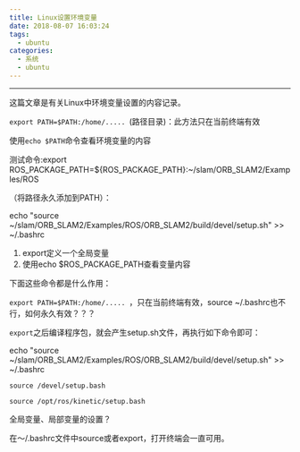 ```yaml
---
title: Linux设置环境变量
date: 2018-08-07 16:03:24
tags:
  - ubuntu
categories: 
  - 系统
  - ubuntu
---
```


---

这篇文章是有关Linux中环境变量设置的内容记录。

<!--more--->

`export PATH=$PATH:/home/..... `(路径目录)：此方法只在当前终端有效 	

使用`echo $PATH`命令查看环境变量的内容

测试命令:export ROS_PACKAGE_PATH=${ROS_PACKAGE_PATH}:~/slam/ORB_SLAM2/Examples/ROS

（将路径永久添加到PATH）：

echo "source ~/slam/ORB_SLAM2/Examples/ROS/ORB_SLAM2/build/devel/setup.sh" >> ~/.bashrc

1. export定义一个全局变量
2. 使用echo $ROS_PACKAGE_PATH查看变量内容



下面这些命令都是什么作用：

`export PATH=$PATH:/home/..... `，只在当前终端有效，source ~/.bashrc也不行，如何永久有效？？？

`export`之后编译程序包，就会产生setup.sh文件，再执行如下命令即可：

echo "source ~/slam/ORB_SLAM2/Examples/ROS/ORB_SLAM2/build/devel/setup.sh" >> ~/.bashrc

`source /devel/setup.bash`

`source /opt/ros/kinetic/setup.bash`

全局变量、局部变量的设置？

在～/.bashrc文件中source或者export，打开终端会一直可用。